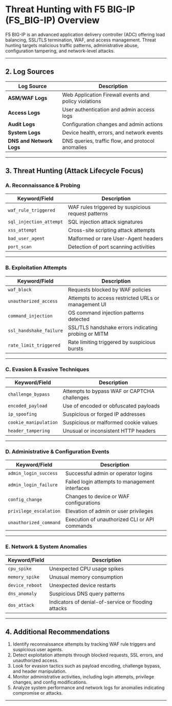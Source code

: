 # Threat Hunting with F5 BIG-IP (FS_BIG-IP) Overview

F5 BIG-IP is an advanced application delivery controller (ADC) offering load balancing, SSL/TLS termination, WAF, and access management. Threat hunting targets malicious traffic patterns, administrative abuse, configuration tampering, and network-level attacks.

---

## 2. Log Sources

| Log Source               | Description                                        |
|-------------------------|--------------------------------------------------|
| **ASM/WAF Logs**         | Web Application Firewall events and policy violations |
| **Access Logs**          | User authentication and admin access logs        |
| **Audit Logs**           | Configuration changes and admin actions           |
| **System Logs**          | Device health, errors, and network events         |
| **DNS and Network Logs** | DNS queries, traffic flow, and protocol anomalies |

---

## 3. Threat Hunting (Attack Lifecycle Focus)

### A. **Reconnaissance & Probing**

| Keyword/Field            | Description                                         |
|-------------------------|-----------------------------------------------------|
| `waf_rule_triggered`     | WAF rules triggered by suspicious request patterns |
| `sql_injection_attempt`  | SQL injection attack signatures                      |
| `xss_attempt`            | Cross-site scripting attack attempts                 |
| `bad_user_agent`         | Malformed or rare User-Agent headers                 |
| `port_scan`              | Detection of port scanning activities                |

---

### B. **Exploitation Attempts**

| Keyword/Field            | Description                                         |
|-------------------------|-----------------------------------------------------|
| `waf_block`              | Requests blocked by WAF policies                     |
| `unauthorized_access`    | Attempts to access restricted URLs or management UI |
| `command_injection`      | OS command injection patterns detected               |
| `ssl_handshake_failure`  | SSL/TLS handshake errors indicating probing or MITM |
| `rate_limit_triggered`   | Rate limiting triggered by suspicious bursts         |

---

### C. **Evasion & Evasive Techniques**

| Keyword/Field            | Description                                         |
|-------------------------|-----------------------------------------------------|
| `challenge_bypass`       | Attempts to bypass WAF or CAPTCHA challenges        |
| `encoded_payload`        | Use of encoded or obfuscated payloads               |
| `ip_spoofing`            | Suspicious or forged IP addresses                    |
| `cookie_manipulation`    | Suspicious or malformed cookie values                |
| `header_tampering`       | Unusual or inconsistent HTTP headers                 |

---

### D. **Administrative & Configuration Events**

| Keyword/Field            | Description                                         |
|-------------------------|-----------------------------------------------------|
| `admin_login_success`    | Successful admin or operator logins                  |
| `admin_login_failure`    | Failed login attempts to management interfaces       |
| `config_change`          | Changes to device or WAF configurations              |
| `privilege_escalation`   | Elevation of admin or user privileges                 |
| `unauthorized_command`   | Execution of unauthorized CLI or API commands        |

---

### E. **Network & System Anomalies**

| Keyword/Field            | Description                                         |
|-------------------------|-----------------------------------------------------|
| `cpu_spike`              | Unexpected CPU usage spikes                          |
| `memory_spike`           | Unusual memory consumption                           |
| `device_reboot`          | Unexpected device restarts                           |
| `dns_anomaly`            | Suspicious DNS query patterns                        |
| `dos_attack`             | Indicators of denial-of-service or flooding attacks |

---

## 4. Additional Recommendations

1. Identify reconnaissance attempts by tracking WAF rule triggers and suspicious user agents.  
2. Detect exploitation attempts through blocked requests, SSL errors, and unauthorized access.  
3. Look for evasion tactics such as payload encoding, challenge bypass, and header manipulation.  
4. Monitor administrative activities, including login attempts, privilege changes, and config modifications.  
5. Analyze system performance and network logs for anomalies indicating compromise or attacks.  

---

